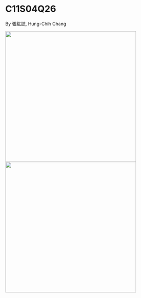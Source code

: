 # C11S04Q26
By 張紘誌, Hung-Chih Chang

<img width="409" src="https://github.com/user-attachments/assets/bac6cf43-ab6d-400f-8fe7-dc021ef6b6e9"/>    
<img width="409" src="https://github.com/user-attachments/assets/8be898ab-c8ff-4325-a6ea-59b3eeb4747b"/>  
